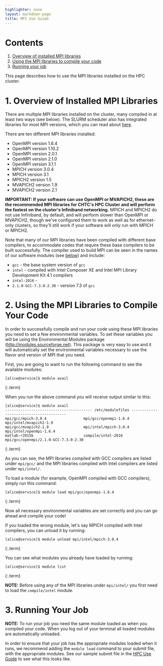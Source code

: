 ```yaml
---
highlighter: none
layout: markdown-page
title: MPI Use Guide
---
```



Contents
========

1.  [Overview of installed MPI libraries](#overview)
2.  [Using the MPI libraries to compile your code](#lib)
3.  [Running your job](#run)

This page describes how to use the MPI libraries installed on the HPC
cluster.

<a name="overview"></a>

**1. Overview of Installed MPI Libraries**
======================================

There are multiple MPI libraries installed on the cluster, many compiled
in at least two ways (see below). The SLURM scheduler also has
integrated libraries for most MPI versions, which you can read about
[here](https://slurm.schedmd.com/mpi_guide.html).

There are ten different MPI libraries installed:

-   OpenMPI version 1.6.4
-   OpenMPI version 1.10.2
-   OpenMPI version 2.0.1
-   OpenMPI version 2.1.0
-   OpenMPI version 3.1.1
-   MPICH version 3.0.4
-   MPICH version 3.1
-   MPICH2 version 1.5
-   MVAPICH2 version 1.9
-   MVAPICH2 version 2.1

**IMPORTANT: If your software can use OpenMPI or MVAPICH2, these are the
recommended MPI libraries for CHTC\'s HPC Cluster and will perform the
fastest on the cluster\'s Infiniband networking.** MPICH and MPICH2 do
not use Infiniband, by default, and will perform slower than OpenMPI or
MVAPICH2, though we\'ve configured them to work as well as for
ethernet-only clusters, so they\'ll still work if your software will
*only* run with MPICH or MPICH2.

Note that many of our MPI libraries have been compiled with different
base compilers, to accommodate codes that require these base compilers
to be built successfully. The compiler used to build MPI can be seen in
the names of our software modules (see [below](#lib)) and include:

-   `gcc` - the base system version of `gcc`
-   `intel` - compiled with Intel Composer XE and Intel MPI Library
    Development Kit 4.1 compilers
-   `intel-2016` -
-   `2.1.0-GCC-7.3.0-2.30` - version 7.3 of `gcc`

<a name="lib"></a>

**2. Using the MPI Libraries to Compile Your Code**
===============================================

In order to successfully compile and run your code using these MPI
libraries you need to set a few environmental variables. To set these
variables you will be using the Environmental Modules package
(<http://modules.sourceforge.net>). This package is very easy to use and
it will automatically set the environmental variables necessary to use
the flavor and version of MPI that you need.

First, you are going to want to run the following command to see the
available modules:

``` 
[alice@service]$ module avail
```
{:.term}

When you run the above command you will receive output similar to this:

``` 
[alice@service]$ module avail
---------------------------------------- /etc/modulefiles ----------------------------------------
mpi/gcc/mpich-3.0.4                 mpi/gcc/openmpi-1.6.4               mpi/intel/mvapich2-1.9
mpi/gcc/mvapich2-1.9                mpi/intel/mpich-3.0.4               mpi/intel/openmpi-1.6.4
matlab-r2015b                       compile/intel-2016                  mpi/gcc/openmpi/2.1.0-GCC-7.3.0-2.30
```
{:.term}

As you can see, the MPI libraries compiled with GCC compilers are listed
under `mpi/gcc/` and the MPI libraries compiled with Intel compilers are
listed under `mpi/intel/`.

To load a module (for example, OpenMPI compiled with GCC compilers),
simply run this command:

``` 
[alice@service]$ module load mpi/gcc/openmpi-1.6.4
```
{:.term}

Now all necessary environmental variables are set correctly and you can
go ahead and compile your code!

If you loaded the wrong module, let\'s say MPICH compiled with Intel
compilers, you can unload it by running:

``` 
[alice@service]$ module unload mpi/intel/mpich-3.0.4
```
{:.term}

You can see what modules you already have loaded by running:

``` 
[alice@service]$ module list
```
{:.term}

**NOTE:** Before using any of the MPI libraries under `mpi/intel/` you
first need to load the `compile/intel` module.

<a name="run"></a>


**3. Running Your Job**
===================

**NOTE:** To run your job you need the same module loaded as when you
compiled your code. When you log out of your terminal all loaded modules
are automatically unloaded.

In order to ensure that your job has the appropriate modules loaded when
it runs, we recommend adding the `module load` command to your submit
file, with the appropriate modules. See our sample submit file in the
[HPC Use Guide](/uw-research-computing/archived/HPCuseguide.html#batch-job) to see what this looks
like.
